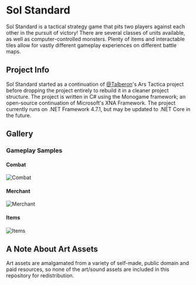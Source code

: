 # Sol Standard
Sol Standard is a tactical strategy game that pits two players against each other in the pursuit of victory! There are several classes of units available, as well as computer-controlled monsters. Plenty of items and interactable tiles allow for vastly different gameplay experiences on different battle maps.

## Project Info
Sol Standard started as a continuation of [@Talberon](https://github.com/Talberon)'s Ars Tactica project before dropping the project entirely to rebuild it in a cleaner project structure. The project is written in C# using the Monogame framework; an open-source continuation of Microsoft's XNA Framework. The project currently runs on .NET Framework 4.7.1, but may be updated to .NET Core in the future.

## Gallery

### Gameplay Samples

#### Combat
![Combat](https://imgur.com/LNsSaRm.gif)

#### Merchant
![Merchant](https://i.imgur.com/Z8prGJw.gif)

#### Items
![Items](https://imgur.com/eMaxPL4.gif)

## A Note About Art Assets
Art assets are amalgamated from a variety of self-made, public domain and paid resources, so none of the art/sound assets are included in this repository for redistribution.
